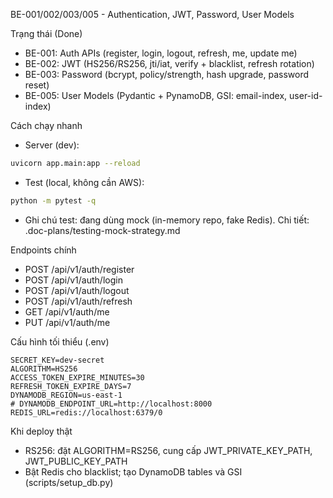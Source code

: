 BE-001/002/003/005 - Authentication, JWT, Password, User Models

Trạng thái (Done)
- BE-001: Auth APIs (register, login, logout, refresh, me, update me)
- BE-002: JWT (HS256/RS256, jti/iat, verify + blacklist, refresh rotation)
- BE-003: Password (bcrypt, policy/strength, hash upgrade, password reset)
- BE-005: User Models (Pydantic + PynamoDB, GSI: email-index, user-id-index)

Cách chạy nhanh
- Server (dev):
```bash
uvicorn app.main:app --reload
```
- Test (local, không cần AWS):
```bash
python -m pytest -q
```
- Ghi chú test: đang dùng mock (in-memory repo, fake Redis). Chi tiết: .doc-plans/testing-mock-strategy.md

Endpoints chính
- POST /api/v1/auth/register
- POST /api/v1/auth/login
- POST /api/v1/auth/logout
- POST /api/v1/auth/refresh
- GET  /api/v1/auth/me
- PUT  /api/v1/auth/me

Cấu hình tối thiểu (.env)
```env
SECRET_KEY=dev-secret
ALGORITHM=HS256
ACCESS_TOKEN_EXPIRE_MINUTES=30
REFRESH_TOKEN_EXPIRE_DAYS=7
DYNAMODB_REGION=us-east-1
# DYNAMODB_ENDPOINT_URL=http://localhost:8000
REDIS_URL=redis://localhost:6379/0
```

Khi deploy thật
- RS256: đặt ALGORITHM=RS256, cung cấp JWT_PRIVATE_KEY_PATH, JWT_PUBLIC_KEY_PATH
- Bật Redis cho blacklist; tạo DynamoDB tables và GSI (scripts/setup_db.py)

